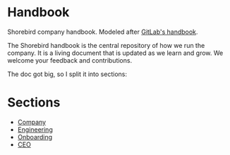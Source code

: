 # Handbook

Shorebird company handbook.  Modeled after [GitLab's
handbook](https://about.gitlab.com/handbook/).

The Shorebird handbook is the central repository of how we run the company.  It
is a living document that is updated as we learn and grow.  We welcome your
feedback and contributions.

The doc got big, so I split it into sections:

# Sections
* [Company](company.md)
* [Engineering](engineering.md)
* [Onboarding](onboarding.md)
* [CEO](ceo.md)
